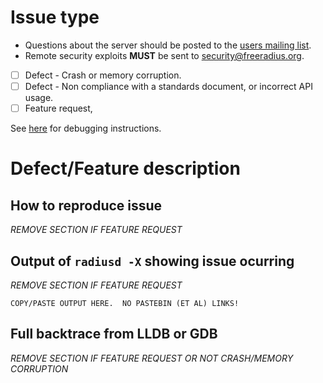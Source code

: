 # Issue type

- Questions about the server should be posted to the [users mailing list](http://freeradius.org/list/users.html).
- Remote security exploits **MUST** be sent to security@freeradius.org.
- [ ] Defect - Crash or memory corruption.
- [ ] Defect - Non compliance with a standards document, or incorrect API usage.
- [ ] Feature request,

See [here](https://github.com/FreeRADIUS/freeradius-server/blob/v3.1.x/doc/bugs) for debugging instructions.

# Defect/Feature description
## How to reproduce issue
*REMOVE SECTION IF FEATURE REQUEST*
 
## Output of ``radiusd -X`` showing issue ocurring
*REMOVE SECTION IF FEATURE REQUEST*

```text
COPY/PASTE OUTPUT HERE.  NO PASTEBIN (ET AL) LINKS!
```
## Full backtrace from LLDB or GDB
*REMOVE SECTION IF FEATURE REQUEST OR NOT CRASH/MEMORY CORRUPTION*
